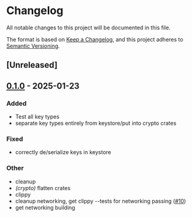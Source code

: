 # Changelog

All notable changes to this project will be documented in this file.

The format is based on [Keep a Changelog](https://keepachangelog.com/en/1.0.0/),
and this project adheres to [Semantic Versioning](https://semver.org/spec/v2.0.0.html).

## [Unreleased]

## [0.1.0](https://github.com/tangle-network/gadget/releases/tag/gadget-crypto-ed25519-v0.1.0) - 2025-01-23

### Added

- Test all key types
- separate key types entirely from keystore/put into crypto crates

### Fixed

- correctly de/serialize keys in keystore

### Other

- cleanup
- *(crypto)* flatten crates
- clippy
- cleanup networking, get clippy --tests for networking passing ([#10](https://github.com/tangle-network/gadget/pull/10))
- get networking building
